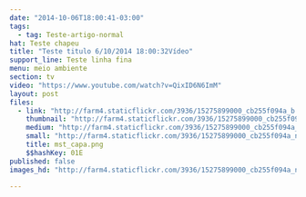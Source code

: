 ```yaml
---
date: "2014-10-06T18:00:41-03:00"
tags:
  - tag: Teste-artigo-normal
hat: Teste chapeu
title: "Teste titulo 6/10/2014 18:00:32Vídeo"
support_line: Teste linha fina
menu: meio ambiente
section: tv
video: "https://www.youtube.com/watch?v=QixID6N6ImM"
layout: post
files:
  - link: "http://farm4.staticflickr.com/3936/15275899000_cb255f094a_b.jpg"
    thumbnail: "http://farm4.staticflickr.com/3936/15275899000_cb255f094a_t.jpg"
    medium: "http://farm4.staticflickr.com/3936/15275899000_cb255f094a_z.jpg"
    small: "http://farm4.staticflickr.com/3936/15275899000_cb255f094a_n.jpg"
    title: mst_capa.png
    $$hashKey: 01E
published: false
images_hd: "http://farm4.staticflickr.com/3936/15275899000_cb255f094a_n.jpg"

---
```

